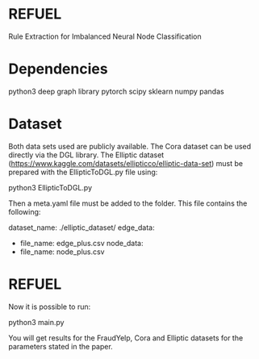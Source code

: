 # REFUEL
Rule Extraction for Imbalanced Neural Node Classification

# Dependencies
python3
deep graph library
pytorch
scipy
sklearn
numpy
pandas

# Dataset
Both data sets used are publicly available. The Cora dataset can be used directly via the DGL library. The Elliptic dataset (https://www.kaggle.com/datasets/ellipticco/elliptic-data-set) must be prepared with the EllipticToDGL.py file using:

python3 EllipticToDGL.py 

Then a meta.yaml file must be added to the folder. This file contains the following:

dataset_name: ./elliptic_dataset/
edge_data:
- file_name: edge_plus.csv
node_data:
- file_name: node_plus.csv

# REFUEL
Now it is possible to run:

python3 main.py

You will get results for the FraudYelp, Cora and Elliptic datasets for the parameters stated in the paper.

